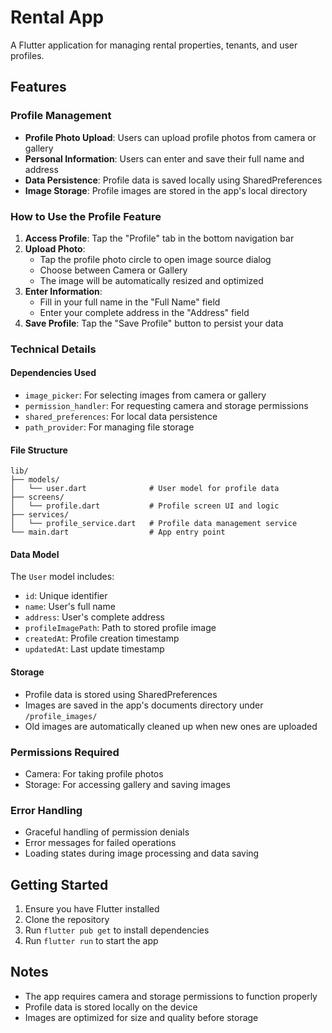 # Rental App

A Flutter application for managing rental properties, tenants, and user profiles.

## Features

### Profile Management

- **Profile Photo Upload**: Users can upload profile photos from camera or gallery
- **Personal Information**: Users can enter and save their full name and address
- **Data Persistence**: Profile data is saved locally using SharedPreferences
- **Image Storage**: Profile images are stored in the app's local directory

### How to Use the Profile Feature

1. **Access Profile**: Tap the "Profile" tab in the bottom navigation bar
2. **Upload Photo**:
   - Tap the profile photo circle to open image source dialog
   - Choose between Camera or Gallery
   - The image will be automatically resized and optimized
3. **Enter Information**:
   - Fill in your full name in the "Full Name" field
   - Enter your complete address in the "Address" field
4. **Save Profile**: Tap the "Save Profile" button to persist your data

### Technical Details

#### Dependencies Used

- `image_picker`: For selecting images from camera or gallery
- `permission_handler`: For requesting camera and storage permissions
- `shared_preferences`: For local data persistence
- `path_provider`: For managing file storage

#### File Structure

```
lib/
├── models/
│   └── user.dart              # User model for profile data
├── screens/
│   └── profile.dart           # Profile screen UI and logic
├── services/
│   └── profile_service.dart   # Profile data management service
└── main.dart                  # App entry point
```

#### Data Model

The `User` model includes:

- `id`: Unique identifier
- `name`: User's full name
- `address`: User's complete address
- `profileImagePath`: Path to stored profile image
- `createdAt`: Profile creation timestamp
- `updatedAt`: Last update timestamp

#### Storage

- Profile data is stored using SharedPreferences
- Images are saved in the app's documents directory under `/profile_images/`
- Old images are automatically cleaned up when new ones are uploaded

### Permissions Required

- Camera: For taking profile photos
- Storage: For accessing gallery and saving images

### Error Handling

- Graceful handling of permission denials
- Error messages for failed operations
- Loading states during image processing and data saving

## Getting Started

1. Ensure you have Flutter installed
2. Clone the repository
3. Run `flutter pub get` to install dependencies
4. Run `flutter run` to start the app

## Notes

- The app requires camera and storage permissions to function properly
- Profile data is stored locally on the device
- Images are optimized for size and quality before storage
